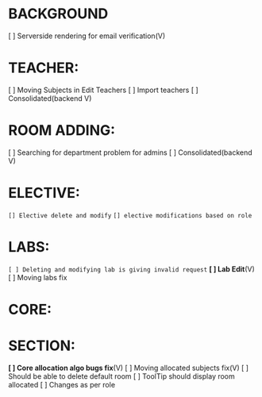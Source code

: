 # BACKGROUND
[ ] Serverside rendering for email verification(V)

# TEACHER:
[ ] Moving Subjects in Edit Teachers
[ ] Import teachers
[ ] Consolidated(backend V)

# ROOM ADDING:
[ ] Searching for department problem for admins 
[ ] Consolidated(backend V)

# ELECTIVE:
`[] Elective delete and modify`
`[] elective modifications based on role`

# LABS:
`[ ] Deleting and modifying lab is giving invalid request`
**[ ] Lab Edit**(V)
[ ] Moving labs fix

# CORE:

# SECTION:
**[ ] Core allocation algo bugs fix**(V)
[ ] Moving allocated subjects fix(V)
[ ] Should be able to delete default room
[ ] ToolTip should display room allocated
[ ] Changes as per role